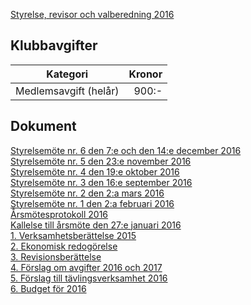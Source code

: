 [Styrelse, revisor och valberedning 2016](HTM/seniorstyrelse_2016.pdf)
## Klubbavgifter

Kategori|Kronor|
|-|-:|
|Medlemsavgift (helår)|900:-|

## Dokument
[Styrelsemöte nr. 6 den 7:e och den 14:e december 2016](HTM/Protokoll_SrS_nr6_2016.pdf)  
[Styrelsemöte nr. 5 den 23:e november 2016](HTM/Protokoll_SrS_nr5_2016.pdf)  
[Styrelsemöte nr. 4 den 19:e oktober 2016](HTM/Protokoll_SrS_nr4_2016_ny.pdf)  
[Styrelsemöte nr. 3 den 16:e september 2016](HTM/Protokoll_SrS_nr3_2016.pdf)  
[Styrelsemöte nr. 2 den 2:a mars 2016](HTM/Protokoll_SrS_nr2_2016.pdf)  
[Styrelsemöte nr. 1 den 2:a februari 2016](HTM/Protokoll_SrS_nr1_2016.pdf)  
[Årsmötesprotokoll 2016](HTM/arsmote_protokoll_2016.pdf)  
[Kallelse till årsmöte den 27:e januari 2016](HTM/kallelse_SrS_arsmote_2016.pdf)  
[1. Verksamhetsberättelse 2015](HTM/bilaga1_verksamhet_2015.pdf)  
[2. Ekonomisk redogörelse](HTM/bilaga2_ekonomi_2015.pdf)  
[3. Revisionsberättelse](HTM/bilaga3_revision_2015.pdf)  
[4. Förslag om avgifter 2016 och 2017](HTM/bilaga4_avgiftspolicy_2016.pdf)  
[5. Förslag till tävlingsverksamhet 2016](HTM/bilaga5_verksamhetforslag_2016.pdf)  
[6. Budget för 2016](HTM/bilaga6_budget_2016.pdf)  

